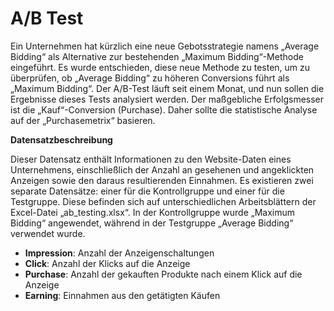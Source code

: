 # A/B Test
Ein Unternehmen hat kürzlich eine neue Gebotsstrategie namens „Average Bidding“ als Alternative zur bestehenden „Maximum Bidding“-Methode eingeführt. Es wurde entschieden, diese neue Methode zu testen, um zu überprüfen, ob „Average Bidding“ zu höheren Conversions führt als „Maximum Bidding“. Der A/B-Test läuft seit einem Monat, und nun sollen die Ergebnisse dieses Tests analysiert werden. Der maßgebliche Erfolgsmesser ist die „Kauf“-Conversion (Purchase). Daher sollte die statistische Analyse auf der „Purchasemetrix“ basieren.

**Datensatzbeschreibung**

Dieser Datensatz enthält Informationen zu den Website-Daten eines Unternehmens, einschließlich der Anzahl an gesehenen und angeklickten Anzeigen sowie den daraus resultierenden Einnahmen. Es existieren zwei separate Datensätze: einer für die Kontrollgruppe und einer für die Testgruppe. Diese befinden sich auf unterschiedlichen Arbeitsblättern der Excel-Datei „ab_testing.xlsx“. In der Kontrollgruppe wurde „Maximum Bidding“ angewendet, während in der Testgruppe „Average Bidding“ verwendet wurde.

- **Impression**: Anzahl der Anzeigenschaltungen
- **Click**: Anzahl der Klicks auf die Anzeige
- **Purchase**: Anzahl der gekauften Produkte nach einem Klick auf die Anzeige
- **Earning**: Einnahmen aus den getätigten Käufen
